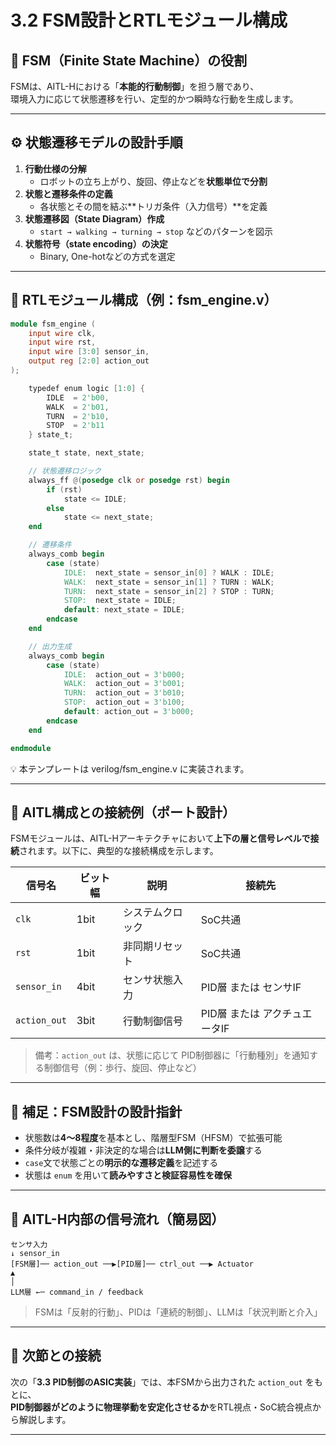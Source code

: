 # 3.2 FSM設計とRTLモジュール構成

## 🧠 FSM（Finite State Machine）の役割

FSMは、AITL-Hにおける「**本能的行動制御**」を担う層であり、  
環境入力に応じて状態遷移を行い、定型的かつ瞬時な行動を生成します。

---

## ⚙️ 状態遷移モデルの設計手順

1. **行動仕様の分解**
   - ロボットの立ち上がり、旋回、停止などを**状態単位で分割**
2. **状態と遷移条件の定義**
   - 各状態とその間を結ぶ**トリガ条件（入力信号）**を定義
3. **状態遷移図（State Diagram）作成**
   - `start → walking → turning → stop` などのパターンを図示
4. **状態符号（state encoding）の決定**
   - Binary, One-hotなどの方式を選定

---

## 🧩 RTLモジュール構成（例：fsm_engine.v）

```verilog
module fsm_engine (
    input wire clk,
    input wire rst,
    input wire [3:0] sensor_in,
    output reg [2:0] action_out
);

    typedef enum logic [1:0] {
        IDLE  = 2'b00,
        WALK  = 2'b01,
        TURN  = 2'b10,
        STOP  = 2'b11
    } state_t;

    state_t state, next_state;

    // 状態遷移ロジック
    always_ff @(posedge clk or posedge rst) begin
        if (rst)
            state <= IDLE;
        else
            state <= next_state;
    end

    // 遷移条件
    always_comb begin
        case (state)
            IDLE:  next_state = sensor_in[0] ? WALK : IDLE;
            WALK:  next_state = sensor_in[1] ? TURN : WALK;
            TURN:  next_state = sensor_in[2] ? STOP : TURN;
            STOP:  next_state = IDLE;
            default: next_state = IDLE;
        endcase
    end

    // 出力生成
    always_comb begin
        case (state)
            IDLE:  action_out = 3'b000;
            WALK:  action_out = 3'b001;
            TURN:  action_out = 3'b010;
            STOP:  action_out = 3'b100;
            default: action_out = 3'b000;
        endcase
    end

endmodule
```
💡 本テンプレートは verilog/fsm_engine.v に実装されます。

---

## 🔌 AITL構成との接続例（ポート設計）

FSMモジュールは、AITL-Hアーキテクチャにおいて**上下の層と信号レベルで接続**されます。以下に、典型的な接続構成を示します。

| 信号名 | ビット幅 | 説明 | 接続先 |
|--------|----------|------|--------|
| `clk` | 1bit | システムクロック | SoC共通 |
| `rst` | 1bit | 非同期リセット | SoC共通 |
| `sensor_in` | 4bit | センサ状態入力 | PID層 または センサIF |
| `action_out` | 3bit | 行動制御信号 | PID層 または アクチュエータIF |

> 備考：`action_out` は、状態に応じて PID制御器に「行動種別」を通知する制御信号（例：歩行、旋回、停止など）

---

## 📝 補足：FSM設計の設計指針

- 状態数は**4〜8程度**を基本とし、階層型FSM（HFSM）で拡張可能
- 条件分岐が複雑・非決定的な場合は**LLM側に判断を委譲**する
- `case`文で状態ごとの**明示的な遷移定義**を記述する
- 状態は `enum` を用いて**読みやすさと検証容易性を確保**

---

## 🔄 AITL-H内部の信号流れ（簡易図）
```
センサ入力
↓ sensor_in
[FSM層]── action_out ──▶[PID層]── ctrl_out ──▶ Actuator
▲
│
LLM層 ←─ command_in / feedback
```
> FSMは「反射的行動」、PIDは「連続的制御」、LLMは「状況判断と介入」

---

## 📎 次節との接続

次の「**3.3 PID制御のASIC実装**」では、本FSMから出力された `action_out` をもとに、  
**PID制御器がどのように物理挙動を安定化させるか**をRTL視点・SoC統合視点から解説します。

---

